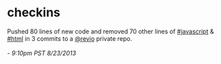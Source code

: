 checkins
========

Pushed 80 lines of new code and removed 70 other lines of [#javascript](http://checkins.github.io/t/javascript) & [#html](htp://checkins.github.io/t/javascript) in 3 commits to a [@revio](http://github.com/revio) private repo.
<br></br> *- 9:10pm PST 8/23/2013*
